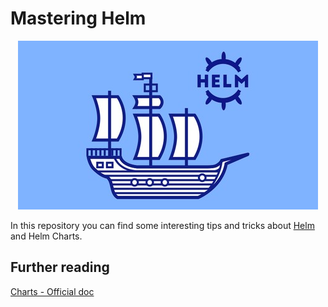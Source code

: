 # Mastering Helm

<p align="center">
    <img src="./assets/helm-ship.jpg"/>
</p>

In this repository you can find some interesting tips and
tricks about [Helm](https://helm.sh) and Helm Charts.

## Further reading

[Charts - Official doc](https://helm.sh/docs/topics/charts/)